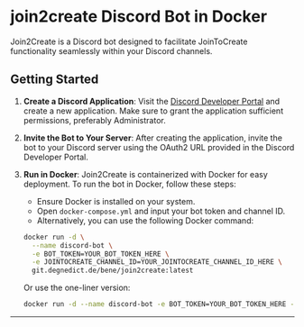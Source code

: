 # join2create Discord Bot in Docker

Join2Create is a Discord bot designed to facilitate JoinToCreate functionality seamlessly within your Discord channels.

## Getting Started

1. **Create a Discord Application**: Visit the [Discord Developer Portal](https://discord.com/developers/applications) and create a new application. Make sure to grant the application sufficient permissions, preferably Administrator.

2. **Invite the Bot to Your Server**: After creating the application, invite the bot to your Discord server using the OAuth2 URL provided in the Discord Developer Portal.

3. **Run in Docker**: Join2Create is containerized with Docker for easy deployment. To run the bot in Docker, follow these steps:
   
   - Ensure Docker is installed on your system.
   - Open `docker-compose.yml` and input your bot token and channel ID.
   - Alternatively, you can use the following Docker command:

    ```bash
    docker run -d \
      --name discord-bot \
      -e BOT_TOKEN=YOUR_BOT_TOKEN_HERE \
      -e JOINTOCREATE_CHANNEL_ID=YOUR_JOINTOCREATE_CHANNEL_ID_HERE \
      git.degnedict.de/bene/join2create:latest
    ```

    Or use the one-liner version:

    ```bash
    docker run -d --name discord-bot -e BOT_TOKEN=YOUR_BOT_TOKEN_HERE -e JOINTOCREATE_CHANNEL_ID=YOUR_JOINTOCREATE_CHANNEL_ID_HERE git.degnedict.de/bene/join2create:latest
    ```

---
